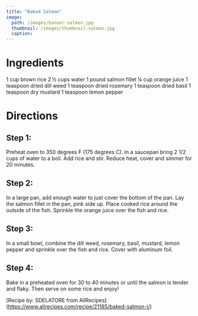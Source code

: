 ```yaml
---
title: "Baked Salmon"
image: 
  path: /images/banner-salmon.jpg 
  thumbnail: /images/thumbnail-salmon.jpg
  caption: 
---
```


# Ingredients
1 cup brown rice
2 ½ cups water
1 pound salmon fillet 
¼ cup orange juice
1 teaspoon dried dill weed
1 teaspoon dried rosemary
1 teaspoon dried basil
1 teaspoon dry mustard
1 teaspoon lemon pepper

# Directions
## Step 1:
Preheat oven to 350 degrees F (175 degrees C). In a saucepan bring 2 1/2 cups of water to a boil. Add rice and stir. Reduce heat, cover and simmer for 20 minutes.
## Step 2:
In a large pan, add enough water to just cover the bottom of the pan. Lay the salmon fillet in the pan, pink side up. Place cooked rice around the outside of the fish. 
Sprinkle the orange juice over the fish and rice.
## Step 3:
In a small bowl, combine the dill weed, rosemary, basil, mustard, lemon pepper and sprinkle over the fish and rice. Cover with aluminum foil.
## Step 4:
Bake in a preheated oven for 30 to 40 minutes or until the salmon is tender and flaky. Then serve on some rice and enjoy!

[Recipe by: SDELATORE from AllRecipes] (https://www.allrecipes.com/recipe/21185/baked-salmon-i/)
